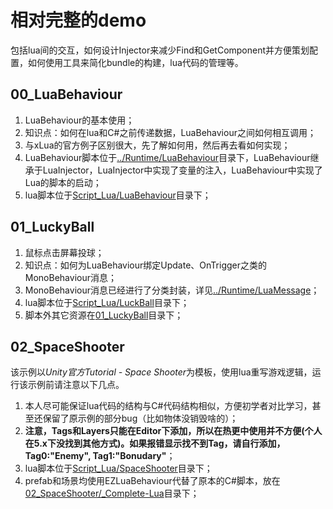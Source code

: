 # 相对完整的demo

包括lua间的交互，如何设计Injector来减少Find和GetComponent并方便策划配置，如何使用工具来简化bundle的构建，lua代码的管理等。

## 00_LuaBehaviour

1. LuaBehaviour的基本使用；
1. 知识点：如何在lua和C#之前传递数据，LuaBehaviour之间如何相互调用；
1. 与xLua的官方例子区别很大，先了解如何用，然后再去看如何实现；
1. LuaBehaviour脚本位于[../Runtime/LuaBehaviour](../Runtime/LuaBehaviour)目录下，LuaBehaviour继承于LuaInjector，LuaInjector中实现了变量的注入，LuaBehaviour中实现了Lua的脚本的启动；
1. lua脚本位于[Script_Lua/LuaBehaviour](Script_Lua/LuaBehaviour)目录下；

## 01_LuckyBall

1. 鼠标点击屏幕投球；
1. 知识点：如何为LuaBehaviour绑定Update、OnTrigger之类的MonoBehaviour消息；
1. MonoBehaviour消息已经进行了分类封装，详见[../Runtime/LuaMessage](../Runtime/LuaMessage)；
1. lua脚本位于[Script_Lua/LuckBall](Script_Lua/LuckyBall)目录下；
1. 脚本外其它资源在[01_LuckyBall](01_LuckyBall)目录下；

## 02_SpaceShooter

该示例以*Unity官方Tutorial - Space Shooter*为模板，使用lua重写游戏逻辑，运行该示例前请注意以下几点。

1. 本人尽可能保证lua代码的结构与C#代码结构相似，方便初学者对比学习，甚至还保留了原示例的部分bug（比如物体没销毁啥的）；
1. **注意，Tags和Layers只能在Editor下添加，所以在热更中使用并不方便(个人在5.x下没找到其他方式)。如果报错显示找不到Tag，请自行添加，Tag0:"Enemy", Tag1:"Bonudary"**；
1. lua脚本位于[Script_Lua/SpaceShooter](Script_Lua/SpaceShooter)目录下；
1. prefab和场景均使用EZLuaBehaviour代替了原本的C#脚本，放在[02_SpaceShooter/_Complete-Lua](02_SpaceShooter/_Complete-Lua)目录下；
